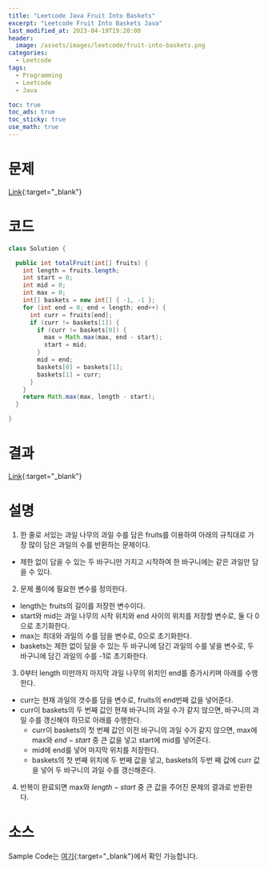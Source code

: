 ```yaml
---
title: "Leetcode Java Fruit Into Baskets"
excerpt: "Leetcode Fruit Into Baskets Java"
last_modified_at: 2023-04-19T19:20:00
header:
  image: /assets/images/leetcode/fruit-into-baskets.png
categories:
  - Leetcode
tags:
  - Programming
  - Leetcode
  - Java

toc: true
toc_ads: true
toc_sticky: true
use_math: true
---
```

# 문제
[Link](https://leetcode.com/problems/fruit-into-baskets){:target="_blank"}

# 코드
```java
class Solution {

  public int totalFruit(int[] fruits) {
    int length = fruits.length;
    int start = 0;
    int mid = 0;
    int max = 0;
    int[] baskets = new int[] { -1, -1 };
    for (int end = 0; end < length; end++) {
      int curr = fruits[end];
      if (curr != baskets[1]) {
        if (curr != baskets[0]) {
          max = Math.max(max, end - start);
          start = mid;
        }
        mid = end;
        baskets[0] = baskets[1];
        baskets[1] = curr;
      }
    }
    return Math.max(max, length - start);
  }

}
```

# 결과
[Link](https://leetcode.com/problems/fruit-into-baskets/submissions/936292143/){:target="_blank"}

# 설명
1. 한 줄로 서있는 과일 나무의 과일 수를 담은 fruits를 이용하여 아래의 규칙대로 가장 많이 담은 과일의 수를 반환하는 문제이다.
- 제한 없이 담을 수 있는 두 바구니만 가지고 시작하여 한 바구니에는 같은 과일만 담을 수 있다.

2. 문제 풀이에 필요한 변수를 정의한다.
- length는 fruits의 길이를 저장한 변수이다.
- start와 mid는 과일 나무의 시작 위치와 end 사이의 위치를 저장할 변수로, 둘 다 0으로 초기화한다.
- max는 최대와 과일의 수를 담을 변수로, 0으로 초기화한다.
- baskets는 제한 없이 담을 수 있는 두 바구니에 담긴 과일의 수를 넣을 변수로, 두 바구니에 담긴 과일의 수를 -1로 초기화한다.

3. 0부터 length 미만까지 마지막 과일 나무의 위치인 end를 증가시키며 아래를 수행한다.
- curr는 현재 과일의 갯수를 담을 변수로, fruits의 end번째 값을 넣어준다.
- curr이 baskets의 두 번째 값인 현재 바구니의 과일 수가 같지 않으면, 바구니의 과일 수를 갱신해야 하므로 아래를 수행한다.
  - curr이 baskets의 첫 번째 값인 이전 바구니의 과일 수가 같지 않으면, max에 max와 $end - start$ 중 큰 값을 넣고 start에 mid를 넣어준다.
  - mid에 end를 넣어 마지막 위치를 저장한다.
  - baskets의 첫 번째 위치에 두 번째 값을 넣고, baskets의 두번 째 값에 curr 값을 넣어 두 바구니의 과일 수를 갱신해준다.

4. 반복이 완료되면 max와 $length - start$ 중 큰 값을 주어진 문제의 결과로 반환한다.

# 소스
Sample Code는 [여기](https://github.com/GracefulSoul/leetcode/blob/master/src/main/java/gracefulsoul/problems/FruitIntoBaskets.java){:target="_blank"}에서 확인 가능합니다.